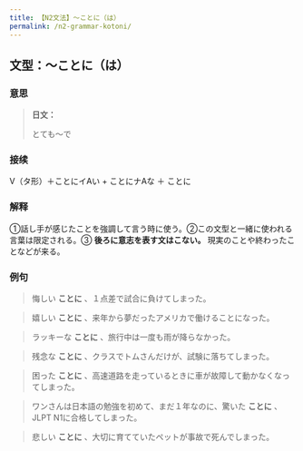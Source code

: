 ```yaml
---
title: 【N2文法】〜ことに（は）
permalink: /n2-grammar-kotoni/
---
```


## 文型：〜ことに（は）

### 意思

> **日文：**
> 
> とても〜で


### 接续

V（タ形）＋ことにイAい + ことにナAな ＋ ことに

### 解释

①話し手が感じたことを強調して言う時に使う。②この文型と一緒に使われる言葉は限定される。③ **後ろに意志を表す文はこない。** 現実のことや終わったことなどが来る。

### 例句

> 悔しい **ことに** 、１点差で試合に負けてしまった。

> 嬉しい **ことに** 、来年から夢だったアメリカで働けることになった。

> ラッキーな **ことに** 、旅行中は一度も雨が降らなかった。

> 残念な **ことに** 、クラスでトムさんだけが、試験に落ちてしまった。

> 困った **ことに** 、高速道路を走っているときに車が故障して動かなくなってしまった。

> ワンさんは日本語の勉強を初めて、まだ１年なのに、驚いた **ことに** 、JLPT N1に合格してしまった。

> 悲しい **ことに** 、大切に育てていたペットが事故で死んでしまった。

